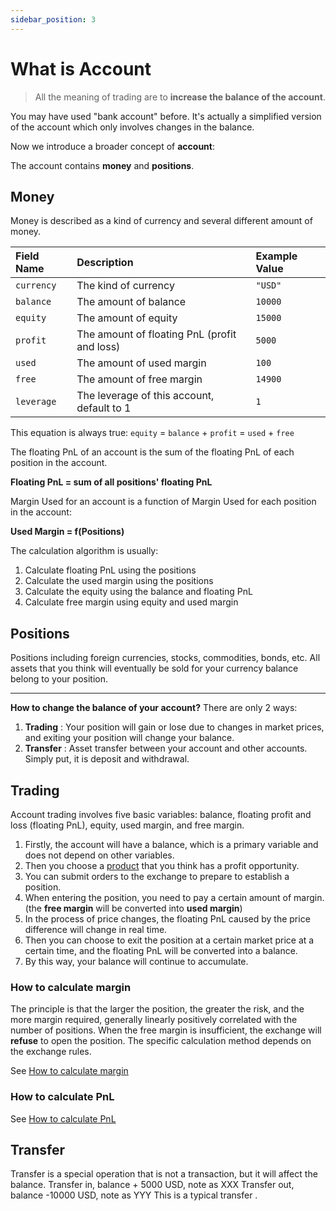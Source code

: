 ```yaml
---
sidebar_position: 3
---
```


# What is Account

> All the meaning of trading are to **increase the balance of the account**.

You may have used "bank account" before. It's actually a simplified version of the account which only involves changes in the balance.

Now we introduce a broader concept of **account**:

The account contains **money** and **positions**.

## Money

Money is described as a kind of currency and several different amount of money.

| Field Name | Description                                  | Example Value |
| :--------- | :------------------------------------------- | :------------ |
| `currency` | The kind of currency                         | `"USD"`       |
| `balance`  | The amount of balance                        | `10000`       |
| `equity`   | The amount of equity                         | `15000`       |
| `profit`   | The amount of floating PnL (profit and loss) | `5000`        |
| `used`     | The amount of used margin                    | `100`         |
| `free`     | The amount of free margin                    | `14900`       |
| `leverage` | The leverage of this account, default to 1   | `1`           |

This equation is always true: `equity` = `balance` + `profit` = `used` + `free`

The floating PnL of an account is the sum of the floating PnL of each position in the account.

**Floating PnL = sum of all positions' floating PnL**

Margin Used for an account is a function of Margin Used for each position in the account:

**Used Margin = f(Positions)**

The calculation algorithm is usually:

1. Calculate floating PnL using the positions
2. Calculate the used margin using the positions
3. Calculate the equity using the balance and floating PnL
4. Calculate free margin using equity and used margin

## Positions

Positions including foreign currencies, stocks, commodities, bonds, etc.
All assets that you think will eventually be sold for your currency balance belong to your position.

---

**How to change the balance of your account?** There are only 2 ways:

1. **Trading** : Your position will gain or lose due to changes in market prices, and exiting your position will change your balance.
2. **Transfer** : Asset transfer between your account and other accounts. Simply put, it is deposit and withdrawal.

## Trading

Account trading involves five basic variables: balance, floating profit and loss (floating PnL), equity, used margin, and free margin.

1. Firstly, the account will have a balance, which is a primary variable and does not depend on other variables.
2. Then you choose a [product](./what-is-product.md) that you think has a profit opportunity.
3. You can submit orders to the exchange to prepare to establish a position.
4. When entering the position, you need to pay a certain amount of margin. (the **free margin** will be converted into **used margin**)
5. In the process of price changes, the floating PnL caused by the price difference will change in real time.
6. Then you can choose to exit the position at a certain market price at a certain time, and the floating PnL will be converted into a balance.
7. By this way, your balance will continue to accumulate.

### How to calculate margin

The principle is that the larger the position, the greater the risk, and the more margin required, generally linearly positively correlated with the number of positions. When the free margin is insufficient, the exchange will **refuse** to open the position. The specific calculation method depends on the exchange rules.

See [How to calculate margin](./how-to-calculate-margin.md)

### How to calculate PnL

See [How to calculate PnL](./how-to-calculate-pnl.md)

## Transfer

Transfer is a special operation that is not a transaction, but it will affect the balance.
Transfer in, balance + 5000 USD, note as XXX
Transfer out, balance -10000 USD, note as YYY
This is a typical transfer .
